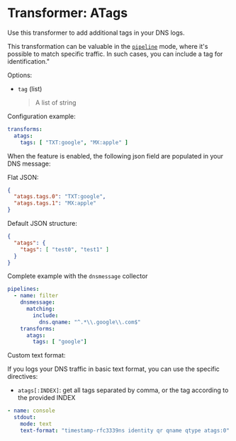 # Transformer: ATags

Use this transformer to add additional tags in your DNS logs.

This transformation can be valuable in the [`pipeline`](https://github.com/dmachard/go-dnscollector/blob/main/docs/running_mode.md#pipelining) mode, where it's possible to match specific traffic.
In such cases, you can include a tag for identification."

Options:

- `tag` (list)
  > A list of string

Configuration example:

```yaml
transforms:
  atags:
    tags: [ "TXT:google", "MX:apple" ]
```

When the feature is enabled, the following json field are populated in your DNS message:

Flat JSON:

```json
{
  "atags.tags.0": "TXT:google",
  "atags.tags.1": "MX:apple"
}
```

Default JSON structure:

```json
{
  "atags": {
    "tags": [ "test0", "test1" ]
  }
}
```

Complete example with the `dnsmessage` collector

```yaml
pipelines:
  - name: filter
    dnsmessage:
      matching:
        include:
          dns.qname: "^.*\\.google\\.com$"
    transforms:
      atags:
        tags: [ "google"]
```

Custom text format:

If you logs your DNS traffic in basic text format, you can use the specific directives:

- `atags[:INDEX]`: get all tags separated by comma, or the tag according to the provided INDEX

```yaml
- name: console
  stdout:
    mode: text
    text-format: "timestamp-rfc3339ns identity qr qname qtype atags:0"
```
